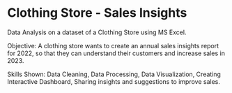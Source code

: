 # Clothing Store - Sales Insights
Data Analysis on a dataset of a Clothing Store using MS Excel.

Objective: A clothing store wants to create an annual sales insights report for 2022, so that they can understand their customers and increase sales in 2023.  

Skills Shown: Data Cleaning, Data Processing, Data Visualization, Creating Interactive Dashboard, Sharing insights and suggestions to improve sales.
